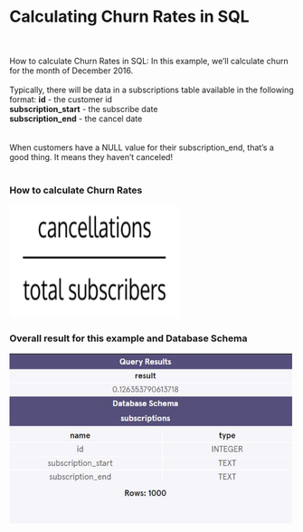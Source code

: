 <h1> Calculating Churn Rates in SQL</h1>
<br><br> How to calculate Churn Rates in SQL: In this example, we’ll calculate churn for the month of December 2016. <br><br>
Typically, there will be data in a subscriptions table available in the following format: 
<b>id</b> - the customer id<br> 
<b>subscription_start</b> - the subscribe date<br>
<b>subscription_end</b> - the cancel date
<br><br> 
<br> When customers have a NULL value for their subscription_end, that’s a good thing. It means they haven’t canceled! 
<br> <br>
<h3>How to calculate Churn Rates</h3> <img src="churncancel.png" alt="How to calculate churn rates picture" height="200" width="300"> 
<h3>Overall result for this example and Database Schema </h3> <img src="QueryResultsAndDB.JPG" alt="Query Results with Database Schema" height="300" width="500">
